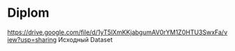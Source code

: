 # Diplom

https://drive.google.com/file/d/1yT5lXmKKjabgumAV0rYM1Z0HTU3SwxFa/view?usp=sharing
Исходный Dataset
